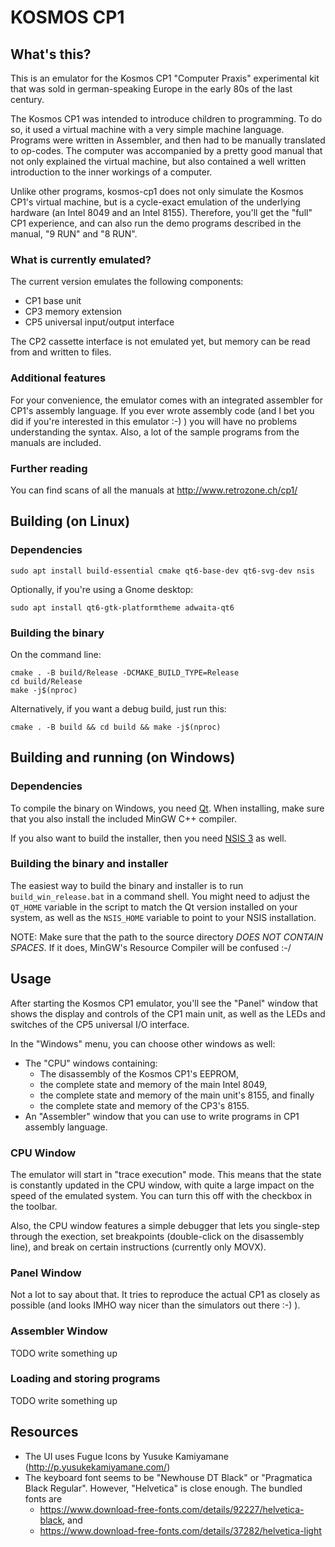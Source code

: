 # KOSMOS CP1

## What's this?
This is an emulator for the Kosmos CP1 "Computer Praxis" experimental kit that
was sold in german-speaking Europe in the early 80s of the last century.

The Kosmos CP1 was intended to introduce children to programming. To do so, it
used a virtual machine with a very simple machine language. Programs were
written in Assembler, and then had to be manually translated to op-codes.
The computer was accompanied by a pretty good manual that not only explained
the virtual machine, but also contained a well written introduction to
the inner workings of a computer.

Unlike other programs, kosmos-cp1 does not only simulate the Kosmos CP1's
virtual machine, but is a cycle-exact emulation of the underlying hardware
(an Intel 8049 and an Intel 8155). Therefore, you'll get the "full" CP1
experience, and can also run the demo programs described in the manual,
"9 RUN" and "8 RUN".

### What is currently emulated?
The current version emulates the following components:
- CP1 base unit
- CP3 memory extension
- CP5 universal input/output interface

The CP2 cassette interface is not emulated yet, but memory can be read from and
written to files.

### Additional features
For your convenience, the emulator comes with an integrated assembler for
CP1's assembly language. If you ever wrote assembly code (and I bet you did
if you're interested in this emulator :-) ) you will have no problems
understanding the syntax. Also, a lot of the sample programs from the manuals
are included.

### Further reading
You can find scans of all the manuals at http://www.retrozone.ch/cp1/

## Building (on Linux)

### Dependencies
```
sudo apt install build-essential cmake qt6-base-dev qt6-svg-dev nsis
```

Optionally, if you're using a Gnome desktop:

```
sudo apt install qt6-gtk-platformtheme adwaita-qt6
```

### Building the binary

On the command line:
```
cmake . -B build/Release -DCMAKE_BUILD_TYPE=Release
cd build/Release
make -j$(nproc)
```

Alternatively, if you want a debug build, just run this:
```
cmake . -B build && cd build && make -j$(nproc)
```

## Building and running (on Windows)

### Dependencies
To compile the binary on Windows, you need [Qt](https://www.qt.io/download-open-source).
When installing, make sure that you also install the included MinGW C++ compiler.

If you also want to build the installer, then you need [NSIS 3](https://sourceforge.net/projects/nsis/)
as well.

### Building the binary and installer
The easiest way to build the binary and installer is to run `build_win_release.bat`
in a command shell. You might need to adjust the `QT_HOME` variable in the script
to match the Qt version installed on your system, as well as the `NSIS_HOME` variable
to point to your NSIS installation.

NOTE: Make sure that the path to the source directory _DOES NOT CONTAIN SPACES_. If it
does, MinGW's Resource Compiler will be confused :-/

## Usage
After starting the Kosmos CP1 emulator, you'll see the "Panel" window that
shows the display and controls of the CP1 main unit, as well as the LEDs and
switches of the CP5 universal I/O interface.

In the "Windows" menu, you can choose other windows as well:
- The "CPU" windows containing:
   - The disassembly of the Kosmos CP1's EEPROM,
   - the complete state and memory of the main Intel 8049,
   - the complete state and memory of the main unit's 8155, and finally
   - the complete state and memory of the CP3's 8155.
- An "Assembler" window that you can use to write programs in CP1 
  assembly language.

### CPU Window
The emulator will start in "trace execution" mode. This means that the state is
constantly updated in the CPU window, with quite a large impact on the speed of
the emulated system. You can turn this off with the checkbox in the toolbar.

Also, the CPU window features a simple debugger that lets you single-step
through the exection, set breakpoints (double-click on the disassembly line),
and break on certain instructions (currently only MOVX).

### Panel Window
Not a lot to say about that. It tries to reproduce the actual CP1 as closely as
possible (and looks IMHO way nicer than the simulators out there :-) ).

### Assembler Window
TODO write something up

### Loading and storing programs
TODO write something up


## Resources
- The UI uses Fugue Icons by Yusuke Kamiyamane (http://p.yusukekamiyamane.com/)
- The keyboard font seems to be "Newhouse DT Black" or "Pragmatica Black Regular".
  However, "Helvetica" is close enough. The bundled fonts are
   - https://www.download-free-fonts.com/details/92227/helvetica-black, and
   - https://www.download-free-fonts.com/details/37282/helvetica-light

